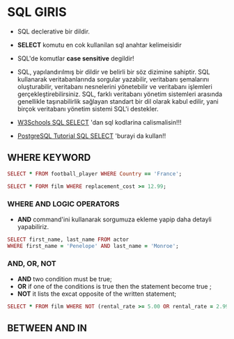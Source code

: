 # SQL GIRIS
* SQL declerative bir dildir. 


* **SELECT** komutu en cok kullanilan sql anahtar kelimeisidir


* SQL'de komutlar **case sensitive** degildir!


* SQL, yapılandırılmış bir dildir ve belirli bir söz dizimine sahiptir. SQL kullanarak veritabanlarında sorgular yazabilir, veritabanı şemalarını oluşturabilir, veritabanı nesnelerini yönetebilir ve veritabanı işlemleri gerçekleştirebilirsiniz. SQL, farklı veritabanı yönetim sistemleri arasında genellikle taşınabilirlik sağlayan standart bir dil olarak kabul edilir, yani birçok veritabanı yönetim sistemi SQL'i destekler.


* [W3Schools SQL SELECT](https://www.w3schools.com/sql/sql_select.asp) 'dan sql kodlarina calismalisin!!!


* [PostgreSQL Tutorial SQL SELECT](https://www.postgresqltutorial.com/postgresql-tutorial/postgresql-select/) 'burayi da kullan!!


## WHERE KEYWORD

```RUBY
SELECT * FROM football_player WHERE Country == 'France';
```


```RUBY
SELECT * FORM film WHERE replacement_cost >= 12.99;
```

### WHERE AND LOGIC OPERATORS
* **AND** command'ini kullanarak sorgumuza ekleme yapip daha detayli yapabiliriz.


```RUBY
SELECT first_name, last_name FROM actor
WHERE first_name = 'Penelope' AND last_name = 'Monroe';
```

### AND, OR, NOT
* **AND** two condition must be true;
* **OR** if one of the conditions is true then the statement become true ;
* **NOT** it lists the excat opposite of the written statement;

```RUBY
SELECT * FROM film WHERE NOT (rental_rate >= 5.00 OR rental_rate = 2.99);
```

## BETWEEN AND IN
